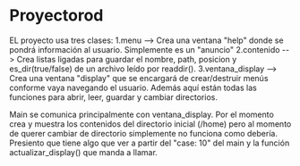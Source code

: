 # Proyectorod
EL proyecto usa tres clases:
1.menu --> Crea una ventana "help" donde se pondrá información al usuario. Simplemente es un "anuncio"
2.contenido --> Crea listas ligadas para guardar el nombre, path, posicion y es_dir(true/false) de un archivo leído por readdir().
3.ventana_display --> Crea una ventana "display" que se encargará de crear/destruir menús conforme vaya navegando el usuario. Además aquí están todas las funciones para abrir, leer, guardar y cambiar directorios.

Main se comunica principalmente con ventana_display. Por el momento crea y muestra los contenidos del directorio inicial (/home) pero al momento de querer cambiar de directorio simplemente no funciona como debería. Presiento que tiene algo que ver a partir del "case: 10" del main y la función actualizar_display() que manda a llamar. 

